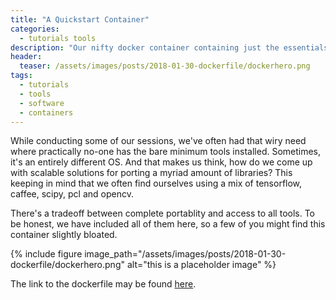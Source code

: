 ```yaml
---
title: "A Quickstart Container"
categories:
  - tutorials tools
description: "Our nifty docker container containing just the essentials for computer vision and deep learning"
header:
  teaser: /assets/images/posts/2018-01-30-dockerfile/dockerhero.png
tags:
  - tutorials
  - tools
  - software
  - containers
---
```


While conducting some of our sessions, we've often had that wiry need where practically no-one has the bare minimum tools installed. Sometimes, it's an entirely different OS. And that makes us think, how do we come up with scalable solutions for porting a myriad amount of libraries? This keeping in mind that we often find ourselves using a mix of tensorflow, caffee, scipy, pcl and opencv.

There's a tradeoff between complete portablity and access to all tools. To be honest, we have included all of them here, so a few of you might find this container slightly bloated.

{% include figure image_path="/assets/images/posts/2018-01-30-dockerfile/dockerhero.png" alt="this is a placeholder image" %}

The link to the dockerfile may be found [here](https://hub.docker.com/r/varun19299/cvi-iitm/).
